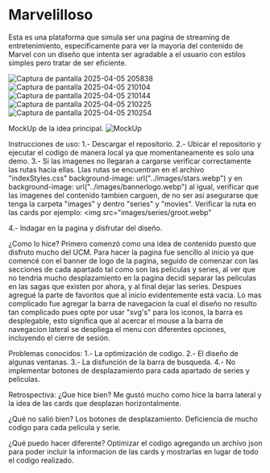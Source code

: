 # Marvelilloso
Esta es una plataforma que simula ser una pagina de streaming de entretenimiento, especificamente para ver la mayoria del contenido de Marvel con un diseño que intenta ser agradable a el usuario con estilos simples pero tratar de ser eficiente.

![Captura de pantalla 2025-04-05 205838](https://github.com/user-attachments/assets/f2feae06-b22b-4848-9e37-216cb194f3f7)
![Captura de pantalla 2025-04-05 210104](https://github.com/user-attachments/assets/81e5e21d-7c0f-49e8-a3a5-d7c5238f2688)
![Captura de pantalla 2025-04-05 210144](https://github.com/user-attachments/assets/d4241c39-a8cd-45cd-bc2e-b022cbea2ff7)
![Captura de pantalla 2025-04-05 210225](https://github.com/user-attachments/assets/199b511e-fd33-46b2-89b8-40d6c805e53c)
![Captura de pantalla 2025-04-05 210254](https://github.com/user-attachments/assets/c74bea8a-6f96-46ed-abf0-316cc421252c)

MockUp de la idea principal.
![MockUp](https://github.com/user-attachments/assets/6dea2912-1eda-47b6-a04a-81516936a428)

Instrucciones de uso:
1.- Descargar el repositorio.
2.- Ubicar el repositorio y ejecutar el codigo de manera local ya que momentaneamente es solo una demo.
3.- Si las imagenes no llegaran a cargarse verificar correctamente las rutas hacia ellas. Llas rutas se encuentran en el archivo "indexStyles.css"
background-image: url("../images/stars.webp") y en  background-image: url("../images/bannerlogo.webp") al igual, verificar que las imagenes del contenido tambien carguen, de no ser asi asegurarse que tenga la carpeta "images" y dentro "series" y "movies". Verificar la ruta en las cards por ejemplo:
<img src="images/series/groot.webp"

4.- Indagar en la pagina y disfrutar del diseño.


¿Como lo hice?
Primero comenzó como una idea de contenido puesto que disfruto mucho del UCM.
Para hacer la pagina fue sencillo al inicio ya que comencé con el banner de logo de la pagina, seguido de comenzar con las secciones de cada apartado tal como son las peliculas y series, al ver que no tendria mucho desplazamiento en la pagina decidi separar las peliculas en las sagas que existen por ahora, y al final dejar las series.
Despues agregué la parte de favoritos que al inicio evidentemente está vacia.
Lo mas complicado fue agregar la barra de navegacion la cual el diseño no resulto tan complicado pues opte por usar "svg's" para los iconos, la barra es desplegable, esto significa que al acercar el mouse a la barra de navegacion lateral se despliega el menu con diferentes opciones, incluyendo el cierre de sesión.



Problemas conocidos:
1.- La optimización de codigo.
2.- El diseño de algunas ventanas.
3.- La disfunción de la barra de busqueda.
4.- No implementar botones de desplazamiento para cada apartado de series y peliculas.


Retrospectiva:
¿Que hice bien?
Me gustó mucho como hice la barra lateral y la idea de las cards que desplazan horizontalmente.

¿Qué no salió bien?
Los botones de desplazamiento.
Deficiencia de mucho codigo para cada pelicula y serie.

¿Qué puedo hacer diferente?
Optimizar el codigo agregando un archivo json para poder incluir la informacion de las cards y mostrarlas en lugar de todo el codigo realizado.
